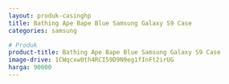 ```yaml
---
layout: produk-casinghp
title: Bathing Ape Bape Blue Samsung Galaxy S9 Case
categories: samsung

# Produk
product-title: Bathing Ape Bape Blue Samsung Galaxy S9 Case
image-drive: 1CWqcxw0th4RCI59D9N9eg1fInFt2irUG
harga: 90000
---
```

